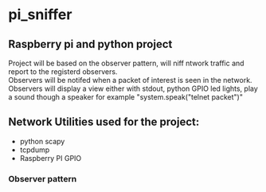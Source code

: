 # pi_sniffer
## Raspberry pi and python project
Project will be based on the observer pattern, will niff ntwork traffic and report to the registerd observers.  
Observers will be notifed when a packet of interest is seen in the network.   
Observers will display a view either with stdout, python GPIO led lights, play a sound though a speaker for example       "system.speak("telnet packet")"
  
## Network Utilities used for the project:   
* python scapy  
* tcpdump
* Raspberry PI GPIO  

### Observer pattern
